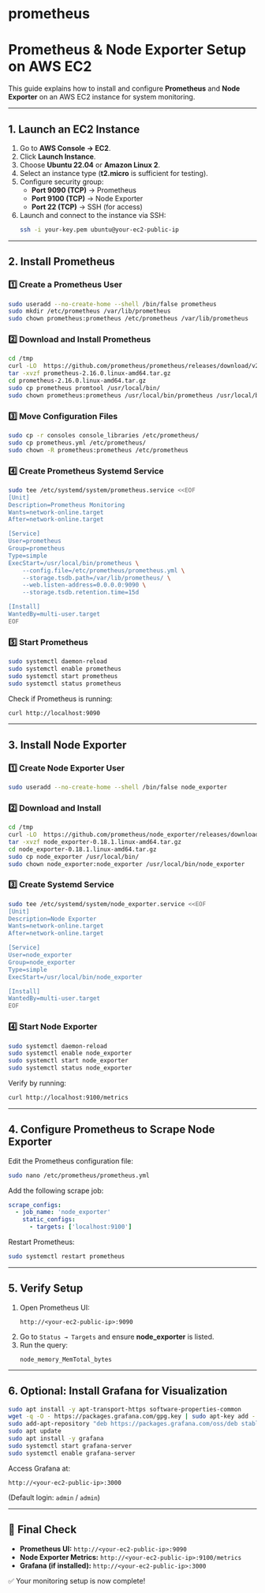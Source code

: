 # prometheus
# Prometheus & Node Exporter Setup on AWS EC2

This guide explains how to install and configure **Prometheus** and **Node Exporter** on an AWS EC2 instance for system monitoring.

---

## **1. Launch an EC2 Instance**
1. Go to **AWS Console → EC2**.
2. Click **Launch Instance**.
3. Choose **Ubuntu 22.04** or **Amazon Linux 2**.
4. Select an instance type (**t2.micro** is sufficient for testing).
5. Configure security group:
   - **Port 9090 (TCP)** → Prometheus
   - **Port 9100 (TCP)** → Node Exporter
   - **Port 22 (TCP)** → SSH (for access)
6. Launch and connect to the instance via SSH:
   ```bash
   ssh -i your-key.pem ubuntu@your-ec2-public-ip
   ```

---

## **2. Install Prometheus**

### **1️⃣ Create a Prometheus User**
```bash
sudo useradd --no-create-home --shell /bin/false prometheus
sudo mkdir /etc/prometheus /var/lib/prometheus
sudo chown prometheus:prometheus /etc/prometheus /var/lib/prometheus
```

### **2️⃣ Download and Install Prometheus**
```bash
cd /tmp
curl -LO  https://github.com/prometheus/prometheus/releases/download/v2.16.0/prometheus-2.16.0.linux-amd64.tar.gz
tar -xvzf prometheus-2.16.0.linux-amd64.tar.gz
cd prometheus-2.16.0.linux-amd64.tar.gz
sudo cp prometheus promtool /usr/local/bin/
sudo chown prometheus:prometheus /usr/local/bin/prometheus /usr/local/bin/promtool
```

### **3️⃣ Move Configuration Files**
```bash
sudo cp -r consoles console_libraries /etc/prometheus/
sudo cp prometheus.yml /etc/prometheus/
sudo chown -R prometheus:prometheus /etc/prometheus
```

### **4️⃣ Create Prometheus Systemd Service**
```bash
sudo tee /etc/systemd/system/prometheus.service <<EOF
[Unit]
Description=Prometheus Monitoring
Wants=network-online.target
After=network-online.target

[Service]
User=prometheus
Group=prometheus
Type=simple
ExecStart=/usr/local/bin/prometheus \
    --config.file=/etc/prometheus/prometheus.yml \
    --storage.tsdb.path=/var/lib/prometheus/ \
    --web.listen-address=0.0.0.0:9090 \
    --storage.tsdb.retention.time=15d

[Install]
WantedBy=multi-user.target
EOF
```

### **5️⃣ Start Prometheus**
```bash
sudo systemctl daemon-reload
sudo systemctl enable prometheus
sudo systemctl start prometheus
sudo systemctl status prometheus
```
Check if Prometheus is running:
```bash
curl http://localhost:9090
```

---


## **3. Install Node Exporter**

### **1️⃣ Create Node Exporter User**
```bash
sudo useradd --no-create-home --shell /bin/false node_exporter
```

### **2️⃣ Download and Install**
```bash
cd /tmp
curl -LO  https://github.com/prometheus/node_exporter/releases/download/v0.18.1/node_exporter-0.18.1.linux-amd64.tar.gz
tar -xvzf node_exporter-0.18.1.linux-amd64.tar.gz
cd node_exporter-0.18.1.linux-amd64.tar.gz
sudo cp node_exporter /usr/local/bin/
sudo chown node_exporter:node_exporter /usr/local/bin/node_exporter
```

### **3️⃣ Create Systemd Service**
```bash
sudo tee /etc/systemd/system/node_exporter.service <<EOF
[Unit]
Description=Node Exporter
Wants=network-online.target
After=network-online.target

[Service]
User=node_exporter
Group=node_exporter
Type=simple
ExecStart=/usr/local/bin/node_exporter

[Install]
WantedBy=multi-user.target
EOF
```

### **4️⃣ Start Node Exporter**
```bash
sudo systemctl daemon-reload
sudo systemctl enable node_exporter
sudo systemctl start node_exporter
sudo systemctl status node_exporter
```
Verify by running:
```bash
curl http://localhost:9100/metrics
```

---

## **4. Configure Prometheus to Scrape Node Exporter**
Edit the Prometheus configuration file:
```bash
sudo nano /etc/prometheus/prometheus.yml
```
Add the following scrape job:
```yaml
scrape_configs:
  - job_name: 'node_exporter'
    static_configs:
      - targets: ['localhost:9100']
```
Restart Prometheus:
```bash
sudo systemctl restart prometheus
```

---

## **5. Verify Setup**

1. Open Prometheus UI:
   ```
   http://<your-ec2-public-ip>:9090
   ```
2. Go to `Status → Targets` and ensure **node_exporter** is listed.
3. Run the query:
   ```promql
   node_memory_MemTotal_bytes
   ```

---

## **6. Optional: Install Grafana for Visualization**

```bash
sudo apt install -y apt-transport-https software-properties-common
wget -q -O - https://packages.grafana.com/gpg.key | sudo apt-key add -
sudo add-apt-repository "deb https://packages.grafana.com/oss/deb stable main"
sudo apt update
sudo apt install -y grafana
sudo systemctl start grafana-server
sudo systemctl enable grafana-server
```

Access Grafana at:
```
http://<your-ec2-public-ip>:3000
```
(Default login: `admin` / `admin`)

---

## 🎯 **Final Check**
- **Prometheus UI:** `http://<your-ec2-public-ip>:9090`
- **Node Exporter Metrics:** `http://<your-ec2-public-ip>:9100/metrics`
- **Grafana (if installed):** `http://<your-ec2-public-ip>:3000`

✅ Your monitoring setup is now complete!

